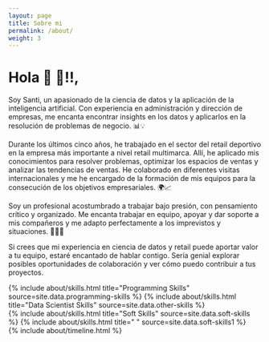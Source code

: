 ```yaml
---
layout: page
title: Sobre mi
permalink: /about/
weight: 3
---
```


# **Hola :wave: :wave:!!,<br>**

Soy Santi, un apasionado de la ciencia de datos y la aplicación de la inteligencia artificial. Con experiencia en administración y dirección de empresas, me encanta encontrar insights en los datos y aplicarlos en la resolución de problemas de negocio. 📊💡

Durante los últimos cinco años, he trabajado en el sector del retail deportivo en la empresa más importante a nivel retail multimarca. Allí, he aplicado mis conocimientos para resolver problemas, optimizar los espacios de ventas y analizar las tendencias de ventas. He colaborado en diferentes visitas internacionales y me he encargado de la formación de mis equipos para la consecución de los objetivos empresariales. 🌍📈

Soy un profesional acostumbrado a trabajar bajo presión, con pensamiento crítico y organizado. Me encanta trabajar en equipo, apoyar y dar soporte a mis compañeros y me adapto perfectamente a los imprevistos y situaciones. 🤝👨‍💼

Si crees que mi experiencia en ciencia de datos y retail puede aportar valor a tu equipo, estaré encantado de hablar contigo. Sería genial explorar posibles oportunidades de colaboración y ver cómo puedo contribuir a tus proyectos.

<div class="row">
{% include about/skills.html title="Programming Skills" source=site.data.programming-skills %}
{% include about/skills.html title="Data Scientist Skills" source=site.data.other-skills %}
</div>
<div class="row">
{% include about/skills.html title="Soft Skills" source=site.data.soft-skills %}
{% include about/skills.html title=" " source=site.data.soft-skills1 %}
</div>

<div class="row">
{% include about/timeline.html %}
</div>